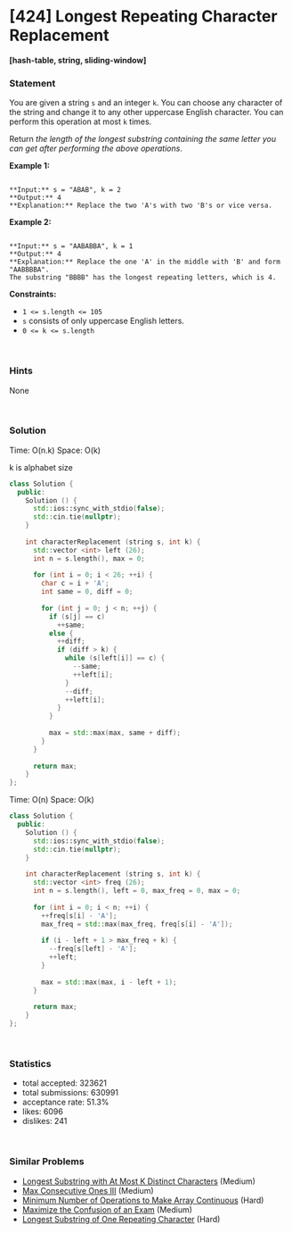 # [424] Longest Repeating Character Replacement

**[hash-table, string, sliding-window]**

### Statement

You are given a string `s` and an integer `k`. You can choose any character of the string and change it to any other uppercase English character. You can perform this operation at most `k` times.

Return *the length of the longest substring containing the same letter you can get after performing the above operations*.


**Example 1:**

```

**Input:** s = "ABAB", k = 2
**Output:** 4
**Explanation:** Replace the two 'A's with two 'B's or vice versa.

```

**Example 2:**

```

**Input:** s = "AABABBA", k = 1
**Output:** 4
**Explanation:** Replace the one 'A' in the middle with 'B' and form "AABBBBA".
The substring "BBBB" has the longest repeating letters, which is 4.

```

**Constraints:**
* `1 <= s.length <= 105`
* `s` consists of only uppercase English letters.
* `0 <= k <= s.length`


<br>

### Hints

None

<br>

### Solution

Time: O(n.k)
Space: O(k)

k is alphabet size

```cpp
class Solution {
  public:
    Solution () {
      std::ios::sync_with_stdio(false);
      std::cin.tie(nullptr);
    }
  
    int characterReplacement (string s, int k) {
      std::vector <int> left (26);
      int n = s.length(), max = 0;
      
      for (int i = 0; i < 26; ++i) {
        char c = i + 'A';
        int same = 0, diff = 0;
        
        for (int j = 0; j < n; ++j) {
          if (s[j] == c)
            ++same;
          else {
            ++diff;
            if (diff > k) {
              while (s[left[i]] == c) {
                --same;
                ++left[i];
              }
              --diff;
              ++left[i];
            }
          }
          
          max = std::max(max, same + diff);
        }
      }
      
      return max;
    }
};
```

Time: O(n)
Space: O(k)

```cpp
class Solution {
  public:
    Solution () {
      std::ios::sync_with_stdio(false);
      std::cin.tie(nullptr);
    }
  
    int characterReplacement (string s, int k) {
      std::vector <int> freq (26);
      int n = s.length(), left = 0, max_freq = 0, max = 0;
      
      for (int i = 0; i < n; ++i) {
        ++freq[s[i] - 'A'];
        max_freq = std::max(max_freq, freq[s[i] - 'A']);
        
        if (i - left + 1 > max_freq + k) {
          --freq[s[left] - 'A'];
          ++left;
        }
        
        max = std::max(max, i - left + 1);
      }
      
      return max;
    }
};
```

<br>

### Statistics

- total accepted: 323621
- total submissions: 630991
- acceptance rate: 51.3%
- likes: 6096
- dislikes: 241

<br>

### Similar Problems

- [Longest Substring with At Most K Distinct Characters](https://leetcode.com/problems/longest-substring-with-at-most-k-distinct-characters) (Medium)
- [Max Consecutive Ones III](https://leetcode.com/problems/max-consecutive-ones-iii) (Medium)
- [Minimum Number of Operations to Make Array Continuous](https://leetcode.com/problems/minimum-number-of-operations-to-make-array-continuous) (Hard)
- [Maximize the Confusion of an Exam](https://leetcode.com/problems/maximize-the-confusion-of-an-exam) (Medium)
- [Longest Substring of One Repeating Character](https://leetcode.com/problems/longest-substring-of-one-repeating-character) (Hard)
